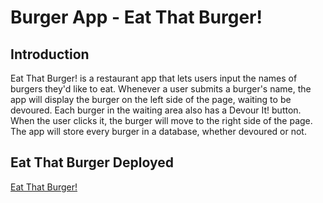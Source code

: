 # Burger App - Eat That Burger!

## Introduction
Eat That Burger! is a restaurant app that lets users input the names of burgers they'd like to eat.  Whenever a user submits a burger's name, the app will display the burger on the left side of the page, waiting to be devoured. Each burger in the waiting area also has a Devour It! button. When the user clicks it, the burger will move to the right side of the page. The app will store every burger in a database, whether devoured or not.

## Eat That Burger Deployed
[Eat That Burger!](https://lit-shore-22608.herokuapp.com/)
